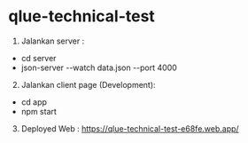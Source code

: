 # qlue-technical-test

1. Jalankan server :
- cd server
- json-server --watch data.json --port 4000

2. Jalankan client page (Development):
- cd app
- npm start

3. Deployed Web :
  https://qlue-technical-test-e68fe.web.app/